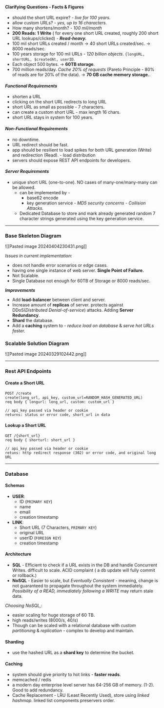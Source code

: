 #### Clarifying Questions - Facts & Figures
* should the short URL expire? - *live for 100 years.*
* allow custom URLs? - *yes, up to 16 characters.*
* How many shortens/month? - *100 mil/month*
* **200 Reads: 1 Write** ( for every one short URL created, roughly 200 short URL lookups/clicked) - ***Read-heavy.***
* 100 mil short URLs created / month -> 40 short URLs created/sec. -> 8000 reads/sec.
* 100 years storage for 100 mil URLs  - *120 billion objects*. `{longURL, shortURL, $createdAt, userID`. 
* Each object 500 bytes. -> **60TB storage**.
* 700 million reads/day. *Cache 20% of requests* (Pareto Principle - 80% of reads are for 20% of the data). -> **70 GB cache memory storage.**.
####  *Functional Requirements*
* shorten a URL
* clicking on the short URL redirects to long URL
* short URL as small as possible - 7 characters.
* can create a custom short URL - max length 16 chars.
* short URL stays in system for 100 years.
####  *Non-Functional Requirements*
* no downtime.
* URL redirect should be fast.
* app should be resilient to load spikes for both URL generation (Write) and redirection (Read). - load distribution
* servers should expose REST API endpoints for developers.
####  *Server Requirements*
* unique short URL (one-to-one). NO cases of many-one/many-many can be allowed.
	* can be implemented by -
		* base62 encode
		* key generation service - *MD5 security concerns - Collision Attacks.* 
	* Dedicated Database to store and mark already generated random 7 character strings generated using the key generation service.
***
### Base Skeleton Diagram
![[Pasted image 20240404230431.png]]

*Issues in current implementation*:
* does not handle error scenarios or edge cases.
* having one single instance of web server. **Single Point of Failure.**
* Not Scalable.
* Single Database not enough for 60TB of Storage or 8000 reads/sec.

***Improvements***
* Add **load-balancer** between client and server.
* Increase amount of **replicas** of server. protects against DDoS(*Distributed Denial-of-service*) attacks. Adding **Server Redundancy**.
* **Shard** the database.
* Add a **caching** system to - *reduce load on database* & *serve hot URLs faster.*
### Scalable Solution Diagram
![[Pasted image 20240329102442.png]]
***
### Rest API Endpoints

#### Create a Short URL
```
POST /create
create(long_url, api_key, custom_url=RANDOM_HASH_GENERATED_URL)
req body { longurl: long_url, custom: custom_url }

// api_key passed via header or cookie
returns: status or error code, short_url in data
```
#### Lookup a Short URL
```
GET /{short_url}
req body { shorturl: short_url }

// api_key passed via header or cookie
retuns: http redirect response (302) or error code, and original long URL
```
***
### Database
#### Schemas
* **USER**:
	* ID (`PRIMARY KEY`)
	* name
	* email
	* creation timestamp
* **LINK**:
	* Short URL (7 Characters, `PRIMARY KEY`)
	* original URL
	* userID (`FOREIGN KEY`)
	* creation timestamp
#### Architecture
*  **SQL** - Efficient to check if a URL exists in the DB and handle Concurrent Writes. difficult to scale. ACID complaint ( a db update will fully commit or rollback.)
* **NoSQL** - Easier to scale, but *Eventually Consistent* - meaning, change is not guaranteed to propagate throughout the system immediately. *Possibility of  a READ, immediately following a WRITE* may return stale data.

*Choosing NoSQL,*:
* easier scaling for huge storage of 60 TB.
* high reads/writes (8000/s, 40/s)
* Though can be scaled with a relational database with *custom partitioning* & *replication* - complex to develop and maintain. 
#### Sharding
 * use the hashed URL as a **shard key** to determine the bucket.
#### Caching
* system should give priority to hot links - **faster reads**.
* memcached / redis
* a modern day enterprise level server has 64-256 GB of memory. (1-2). Good to add redundancy.
* Cache Replacement - LRU (Least Recently Used), store using *linked hashmap*. linked list components preservers order.